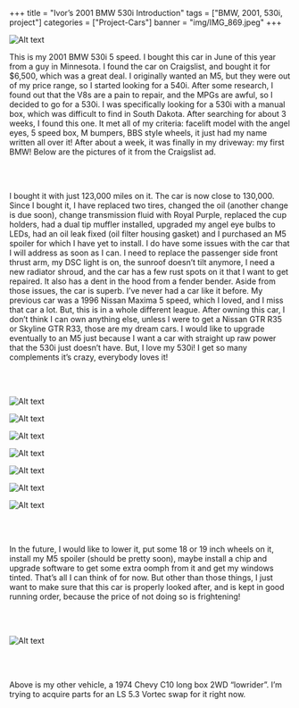 +++
title = "Ivor’s 2001 BMW 530i Introduction"
tags = ["BMW, 2001, 530i, project"]
categories = ["Project-Cars"]
banner = "img/IMG_869.jpeg"
+++

![Alt text](https://e39source.com/wp-content/uploads/2013/11/3Gd3Fd3M25E95Kd5M5d62579040ac838c104d.jpg)

This is my 2001 BMW 530i 5 speed. I bought this car in June of this year from a guy in Minnesota. I found the car on Craigslist, and bought it for $6,500, which was a great deal. I originally wanted an M5, but they were out of my price range, so I started looking for a 540i. After some research, I found out that the V8s are a pain to repair, and the MPGs are awful, so I decided to go for a 530i. I was specifically looking for a 530i with a manual box, which was difficult to find in South Dakota. After searching for about 3 weeks, I found this one. It met all of my criteria: facelift model with the angel eyes, 5 speed box, M bumpers, BBS style wheels, it just had my name written all over it! After about a week, it was finally in my driveway: my first BMW!  Below are the pictures of it from the Craigslist ad.

&nbsp;<br/><br/>

I bought it with just 123,000 miles on it. The car is now close to 130,000. Since I bought it, I have replaced two tires, changed the oil (another change is due soon), change transmission fluid with Royal Purple, replaced the cup holders, had a dual tip muffler installed, upgraded my angel eye bulbs to LEDs, had an oil leak fixed (oil filter housing gasket) and I purchased an M5 spoiler for which I have yet to install. I do have some issues with the car that I will address as soon as I can. I need to replace the passenger side front thrust arm, my DSC light is on, the sunroof doesn’t tilt anymore, I need a new radiator shroud, and the car has a few rust spots on it that I want to get repaired. It also has a dent in the hood from a fender bender. Aside from those issues, the car is superb. I’ve never had a car like it before. My previous car was a 1996 Nissan Maxima 5 speed, which I loved, and I miss that car a lot. But, this is in a whole different league. After owning this car, I don’t think I can own anything else, unless l were to get a Nissan GTR R35 or Skyline GTR R33, those are my dream cars. I would like to upgrade eventually to an M5 just because I want a car with straight up raw power that the 530i just doesn’t have. But, I love my 530i! I get so many complements it’s crazy, everybody loves it!

&nbsp;<br/><br/>

![Alt text](../img/3E13K63J35N25E95H4d62e201f95fb1461165.jpeg)

![Alt text](../img/3Ea3K93Fc5L15Ea5Ked62b22d3b8253bf1a58.jpeg)

![Alt text](https://e39source.com/wp-content/uploads/2013/11/IMG_3129.jpg)

![Alt text](https://e39source.com/wp-content/uploads/2013/11/IMG_3132.jpg)

![Alt text](../img/IMG_3132.jpeg)

![Alt text](../img/IMG_3153.jpeg)

![Alt text](https://e39source.com/wp-content/uploads/2013/11/IMG_0784.jpg)

&nbsp;<br/><br/>

In the future, I would like to lower it, put some 18 or 19 inch wheels on it, install my M5 spoiler (should be pretty soon), maybe install a  chip and upgrade software to get some extra oomph from it and get my windows tinted. That’s all I can think of for now. But other than those things, I just want to make sure that this car is properly looked after, and is kept in good running order, because the price of not doing so is frightening!

&nbsp;<br/><br/>

![Alt text](https://e39source.com/wp-content/uploads/2020/04/IMG_0578-1536x1148.jpg)

&nbsp;<br/><br/>

Above is my other vehicle, a 1974 Chevy C10 long box 2WD “lowrider”. I’m trying to acquire parts for an LS 5.3 Vortec swap for it right now.

&nbsp;<br/><br/>